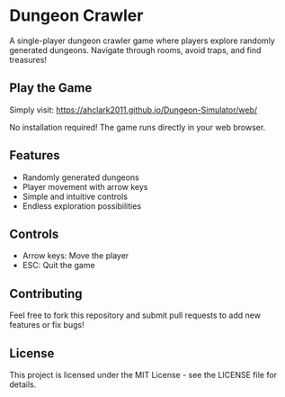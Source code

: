 # Dungeon Crawler

A single-player dungeon crawler game where players explore randomly generated dungeons. Navigate through rooms, avoid traps, and find treasures!

## Play the Game

Simply visit: https://ahclark2011.github.io/Dungeon-Simulator/web/

No installation required! The game runs directly in your web browser.

## Features
- Randomly generated dungeons
- Player movement with arrow keys
- Simple and intuitive controls
- Endless exploration possibilities

## Controls
- Arrow keys: Move the player
- ESC: Quit the game

## Contributing
Feel free to fork this repository and submit pull requests to add new features or fix bugs!

## License
This project is licensed under the MIT License - see the LICENSE file for details. 